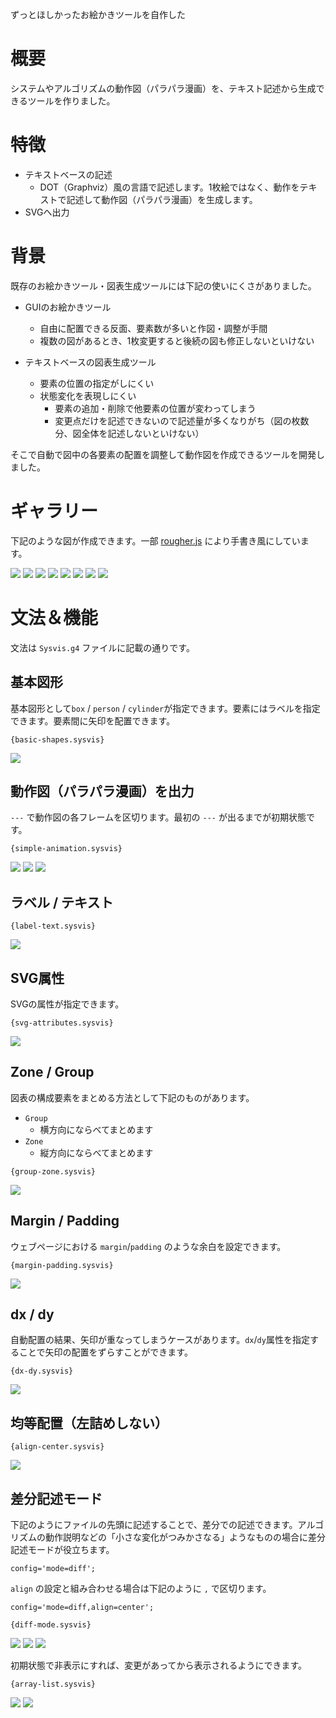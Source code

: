 ずっとほしかったお絵かきツールを自作した

# 概要
システムやアルゴリズムの動作図（パラパラ漫画）を、テキスト記述から生成できるツールを作りました。

# 特徴

- テキストベースの記述
	- DOT（Graphviz）風の言語で記述します。1枚絵ではなく、動作をテキストで記述して動作図（パラパラ漫画）を生成します。
- SVGへ出力

# 背景
既存のお絵かきツール・図表生成ツールには下記の使いにくさがありました。

- GUIのお絵かきツール
	- 自由に配置できる反面、要素数が多いと作図・調整が手間
	- 複数の図があるとき、1枚変更すると後続の図も修正しないといけない

- テキストベースの図表生成ツール
	- 要素の位置の指定がしにくい
	- 状態変化を表現しにくい
		- 要素の追加・削除で他要素の位置が変わってしまう
		- 変更点だけを記述できないので記述量が多くなりがち（図の枚数分、図全体を記述しないといけない）

そこで自動で図中の各要素の配置を調整して動作図を作成できるツールを開発しました。

# ギャラリー
下記のような図が作成できます。一部 [rougher.js](https://github.com/signdoubt/rougher) により手書き風にしています。

<img src="gallery/b-link-tree-desc.sysvis.0008.svg.r.svg" />
<img src="gallery/b-link-tree-desc.sysvis.0011.svg.r.svg" />
<img src="gallery/b-link-tree-desc.sysvis.0012.svg.r.svg" />
<img src="gallery/distributed-kvs.sysvis.0003.svg.r.svg" />
<img src="gallery/distributed-kvs.sysvis.0004.svg.r.svg" />
<img src="gallery/distributed-kvs.sysvis.0007.svg.r.svg" />
<img src="gallery/oauth2-authorization-code-grant.sysvis.0001.svg.r.svg" />
<img src="gallery/oauth2-authorization-code-grant.sysvis.0003.svg.r.svg" />


# 文法＆機能

文法は `Sysvis.g4` ファイルに記載の通りです。

## 基本図形

基本図形として`box` / `person` / `cylinder`が指定できます。要素にはラベルを指定できます。要素間に矢印を配置できます。

```
{basic-shapes.sysvis}
```

<img src="gallery/basic-shapes.sysvis.0000.svg" />

## 動作図（パラパラ漫画）を出力

`---` で動作図の各フレームを区切ります。最初の `---` が出るまでが初期状態です。

```
{simple-animation.sysvis}
```

<img src="gallery/simple-animation.sysvis.0000.svg" />
<img src="gallery/simple-animation.sysvis.0001.svg" />
<img src="gallery/simple-animation.sysvis.0002.svg" />

## ラベル / テキスト

```
{label-text.sysvis}
```

<img src="gallery/label-text.sysvis.0000.svg" />

## SVG属性

SVGの属性が指定できます。

```
{svg-attributes.sysvis}
```

<img src="gallery/svg-attributes.sysvis.0000.svg" />

## Zone / Group

図表の構成要素をまとめる方法として下記のものがあります。

- `Group`
	- 横方向にならべてまとめます
- `Zone` 
	- 縦方向にならべてまとめます

```
{group-zone.sysvis}
```

<img src="gallery/group-zone.sysvis.0000.svg" />

## Margin / Padding

ウェブページにおける `margin`/`padding` のような余白を設定できます。

```
{margin-padding.sysvis}
```

<img src="gallery/margin-padding.sysvis.0000.svg" />


## dx / dy

自動配置の結果、矢印が重なってしまうケースがあります。`dx`/`dy`属性を指定することで矢印の配置をずらすことができます。

```
{dx-dy.sysvis}
```

<img src="gallery/dx-dy.sysvis.0000.svg" />

## 均等配置（左詰めしない）

```
{align-center.sysvis}
```

<img src="gallery/align-center.sysvis.0000.svg" />

## 差分記述モード

下記のようにファイルの先頭に記述することで、差分での記述できます。アルゴリズムの動作説明などの「小さな変化がつみかさなる」ようなものの場合に差分記述モードが役立ちます。

```
config='mode=diff';
```

`align` の設定と組み合わせる場合は下記のように `,` で区切ります。

```
config='mode=diff,align=center';
```


```
{diff-mode.sysvis}
```

<img src="gallery/diff-mode.sysvis.0000.svg" />
<img src="gallery/diff-mode.sysvis.0001.svg" />
<img src="gallery/diff-mode.sysvis.0002.svg" />

初期状態で非表示にすれば、変更があってから表示されるようにできます。

```
{array-list.sysvis}
```

<img src="gallery/array-list.sysvis.0001.svg" />
<img src="gallery/array-list.sysvis.0002.svg" />
